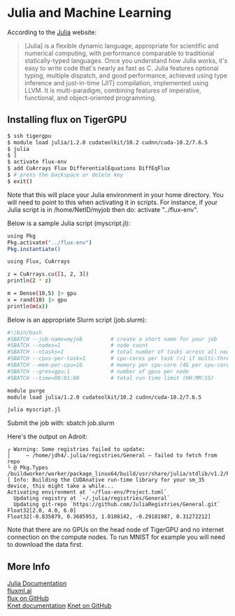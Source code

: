# Julia and Machine Learning

According to the [Julia](https://docs.julialang.org/en/v1/) website:

> [Julia] is a flexible dynamic language, appropriate for scientific and numerical computing, with performance comparable to traditional statically-typed languages. Once you understand how Julia works, it's easy to write code that's nearly as fast as C. Julia features optional typing, multiple dispatch, and good performance, achieved using type inference and just-in-time (JIT) compilation, implemented using LLVM. It is multi-paradigm, combining features of imperative, functional, and object-oriented programming.

## Installing flux on TigerGPU

```bash
$ ssh tigergpu
$ module load julia/1.2.0 cudatoolkit/10.2 cudnn/cuda-10.2/7.6.5
$ julia
$ ]
$ activate flux-env
$ add CuArrays Flux DifferentialEquations DiffEqFlux
$ # press the backspace or delete key
$ exit()
```

Note that this will place your Julia environment in your home directory. You will need to point to this when activating it in scripts. For instance, if your Julia script is in /home/NetID/myjob then do: activate "../flux-env". 

Below is a sample Julia script (myscript.jl):

```bash
using Pkg
Pkg.activate("../flux-env")
Pkg.instantiate()

using Flux, CuArrays

z = CuArrays.cu([1, 2, 3])
println(2 * z)

m = Dense(10,5) |> gpu
x = rand(10) |> gpu
println(m(x))
```

Below is an appropriate Slurm script (job.slurm):

```bash
#!/bin/bash
#SBATCH --job-name=myjob         # create a short name for your job
#SBATCH --nodes=1                # node count
#SBATCH --ntasks=1               # total number of tasks across all nodes
#SBATCH --cpus-per-task=1        # cpu-cores per task (>1 if multi-threaded tasks)
#SBATCH --mem-per-cpu=1G         # memory per cpu-core (4G per cpu-core is default)
#SBATCH --gres=gpu:1             # number of gpus per node
#SBATCH --time=00:01:00          # total run time limit (HH:MM:SS)

module purge
module load julia/1.2.0 cudatoolkit/10.2 cudnn/cuda-10.2/7.6.5

julia myscript.jl
```

Submit the job with: sbatch job.slurm

Here's the output on Adroit:

```
┌ Warning: Some registries failed to update:
│     — /home/jdh4/.julia/registries/General — failed to fetch from repo
└ @ Pkg.Types /buildworker/worker/package_linux64/build/usr/share/julia/stdlib/v1.2/Pkg/src/Types.jl:1171
[ Info: Building the CUDAnative run-time library for your sm_35 device, this might take a while...
Activating environment at `~/flux-env/Project.toml`
  Updating registry at `~/.julia/registries/General`
  Updating git-repo `https://github.com/JuliaRegistries/General.git`
Float32[2.0, 4.0, 6.0]
Float32[-0.835879, 0.3685953, 1.0108142, -0.29181987, 0.31272212]
```

Note that there are no GPUs on the head node of TigerGPU and no internet connection on the compute nodes. To run MNIST for example you will need to download the data first.

## More Info

[Julia Documentation](https://docs.julialang.org/en/v1/)  
[fluxml.ai](https://fluxml.ai/)  
[flux on GitHub](https://github.com/FluxML/Flux.jl)  
[Knet documentation](https://denizyuret.github.io/Knet.jl/latest/)
[Knet on GitHub](https://github.com/denizyuret/Knet.jl)  

